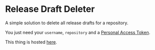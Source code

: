 # Release Draft Deleter

A simple solution to delete all release drafts for a repository.

You just need your `username`, `repository` and a [Personal Access Token](https://github.com/settings/tokens).

This thing is hosted [here](https://release-draft-deleter.vercel.app/).